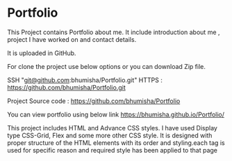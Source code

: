 # Portfolio

This Project contains Portfolio about me. It include introduction about me , project I have worked on and contact details. 

It is uploaded in GitHub. 

For clone the project use below options or  you can download Zip file.

SSH "git@github.com:bhumisha/Portfolio.git"
HTTPS : https://github.com/bhumisha/Portfolio.git

Project Source code : https://github.com/bhumisha/Portfolio

You can view portfolio using below link
https://bhumisha.github.io/Portfolio/

This project includes HTML and Advance CSS styles. I have used Display type CSS-Grid, Flex and some more other CSS style.
It is designed with proper structure of the HTML elements with its order and styling.each tag is used for specific reason and required style has been applied to that page

